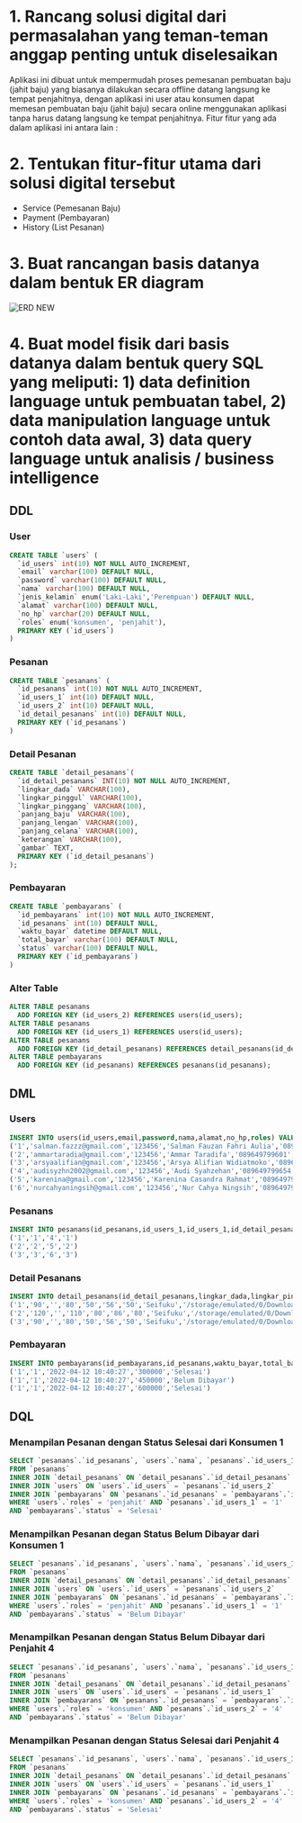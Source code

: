 # 1. Rancang solusi digital dari permasalahan yang teman-teman anggap penting untuk diselesaikan
Aplikasi ini dibuat untuk mempermudah proses pemesanan pembuatan baju (jahit baju) yang biasanya dilakukan secara offline datang langsung ke tempat penjahitnya, dengan aplikasi ini user atau konsumen dapat memesan pembuatan baju (jahit baju) secara online menggunakan aplikasi tanpa harus datang langsung ke tempat penjahitnya. Fitur fitur yang ada dalam aplikasi ini antara lain :
# 2. Tentukan fitur-fitur utama dari solusi digital tersebut
- Service (Pemesanan Baju)
- Payment (Pembayaran)
- History (List Pesanan)
# 3. Buat rancangan basis datanya dalam bentuk ER diagram
![ERD NEW](https://user-images.githubusercontent.com/49604034/176567490-ab43bb2f-d0e9-424d-b6fc-507e5deae400.png)
# 4. Buat model fisik dari basis datanya dalam bentuk query SQL yang meliputi: 1) data definition language untuk pembuatan tabel, 2) data manipulation language untuk contoh data awal, 3) data query language untuk analisis / business intelligence
## DDL
### User
```sql
CREATE TABLE `users` (
  `id_users` int(10) NOT NULL AUTO_INCREMENT,
  `email` varchar(100) DEFAULT NULL,
  `password` varchar(100) DEFAULT NULL,
  `nama` varchar(100) DEFAULT NULL,
  `jenis_kelamin` enum('Laki-Laki','Perempuan') DEFAULT NULL,
  `alamat` varchar(100) DEFAULT NULL,
  `no_hp` varchar(20) DEFAULT NULL,
  `roles` enum('konsumen', 'penjahit'),
  PRIMARY KEY (`id_users`)
)
```
### Pesanan
```sql
CREATE TABLE `pesanans` (
  `id_pesanans` int(10) NOT NULL AUTO_INCREMENT,
  `id_users_1` int(10) DEFAULT NULL,
  `id_users_2` int(10) DEFAULT NULL,
  `id_detail_pesanans` int(10) DEFAULT NULL,
  PRIMARY KEY (`id_pesanans`)
)
```

### Detail Pesanan
```sql
CREATE TABLE `detail_pesanans`(  
  `id_detail_pesanans` INT(10) NOT NULL AUTO_INCREMENT,
  `lingkar_dada` VARCHAR(100),
  `lingkar_pinggul` VARCHAR(100),
  `lingkar_pinggang` VARCHAR(100),
  `panjang_baju` VARCHAR(100),
  `panjang_lengan` VARCHAR(100),
  `panjang_celana` VARCHAR(100),
  `keterangan` VARCHAR(100),
  `gambar` TEXT,
  PRIMARY KEY (`id_detail_pesanans`)
);
```
### Pembayaran
```sql
CREATE TABLE `pembayarans` (
  `id_pembayarans` int(10) NOT NULL AUTO_INCREMENT,
  `id_pesanans` int(10) DEFAULT NULL,
  `waktu_bayar` datetime DEFAULT NULL,
  `total_bayar` varchar(100) DEFAULT NULL,
  `status` varchar(100) DEFAULT NULL,
  PRIMARY KEY (`id_pembayarans`)
)
```
### Alter Table
```sql
ALTER TABLE pesanans  
  ADD FOREIGN KEY (id_users_2) REFERENCES users(id_users);
ALTER TABLE pesanans
  ADD FOREIGN KEY (id_users_1) REFERENCES users(id_users);
ALTER TABLE pesanans  
  ADD FOREIGN KEY (id_detail_pesanans) REFERENCES detail_pesanans(id_detail_pesanans);
ALTER TABLE pembayarans 
  ADD FOREIGN KEY (id_pesanans) REFERENCES pesanans(id_pesanans);
  ```
## DML
### Users
```sql
INSERT INTO users(id_users,email,password,nama,alamat,no_hp,roles) VALUES
('1','salman.fazzz@gmail.com','123456','Salman Fauzan Fahri Aulia','089649799600','Bandung','konsumen')
('2','ammartaradia@gmail.com','123456','Ammar Taradifa','089649799601','Bandung','konsumen')
('3','arsyaalifian@gmail.com','123456','Arsya Alifian Widiatmoko','089649799602','Bandung','konsumen')
('4','audisyzhn2002@gmail.com','123456','Audi Syahzehan','089649799654','Bandung','penjahit')
('5','karenina@gmail.com','123456','Karenina Casandra Rahmat','089649799601','089649799655','penjahit')
('6','nurcahyaningsih@gmail.com','123456','Nur Cahya Ningsih','089649799656','Bandung','penjahit')
```
### Pesanans
```sql
INSERT INTO pesanans(id_pesanans,id_users_1,id_users_1,id_detail_pesanans) VALUES
('1','1','4','1')
('2','2','5','2')
('3','3','6','3')
```
### Detail Pesanans
```sql
INSERT INTO detail_pesanans(id_detail_pesanans,lingkar_dada,lingkar_pinggul,lingkar_pinggang,panjang_baju,panjang_lengan,panjang_celana,keterangan,gambar) VALUES
('1','90','','80','50','56','50','Seifuku','/storage/emulated/0/Download/seifuku.jpg')
('2','120','','110','80','86','80','Seifuku','/storage/emulated/0/Download/seragam.jpg')
('3','90','','80','50','56','50','Seifuku','/storage/emulated/0/Download/jas.jpg')
```

### Pembayaran
```sql
INSERT INTO pembayarans(id_pembayarans,id_pesanans,waktu_bayar,total_bayar,status) VALUES
('1','1','2022-04-12 10:40:27','300000','Selesai')
('1','1','2022-04-12 10:40:27','450000','Belum Dibayar')
('1','1','2022-04-12 10:40:27','600000','Selesai')
```
## DQL
### Menampilan Pesanan dengan Status Selesai dari Konsumen 1
```sql
SELECT `pesanans`.`id_pesanans`, `users`.`nama`, `pesanans`.`id_users_1`, `pesanans`.`id_users_2`, `detail_pesanans`.`lingkar_dada`, `detail_pesanans`.`lingkar_pinggul`, `detail_pesanans`.`lingkar_pinggang`, `detail_pesanans`.`panjang_baju`, `detail_pesanans`.`panjang_lengan`, `detail_pesanans`.`panjang_celana`, `detail_pesanans`.`keterangan`, `detail_pesanans`.`gambar`, `pembayarans`.`waktu_bayar`, `pembayarans`.`total_bayar`, `pembayarans`.`status` 
FROM `pesanans` 
INNER JOIN `detail_pesanans` ON `detail_pesanans`.`id_detail_pesanans` = `pesanans`.`id_detail_pesanans` 
INNER JOIN `users` ON `users`.`id_users` = `pesanans`.`id_users_2` 
INNER JOIN `pembayarans` ON `pesanans`.`id_pesanans` = `pembayarans`.`id_pesanans` 
WHERE `users`.`roles` = 'penjahit' AND `pesanans`.`id_users_1` = '1'
AND `pembayarans`.`status` = 'Selesai'
```
### Menampilkan Pesanan degan Status Belum Dibayar dari Konsumen 1
```sql
SELECT `pesanans`.`id_pesanans`, `users`.`nama`, `pesanans`.`id_users_1`, `pesanans`.`id_users_2`, `detail_pesanans`.`lingkar_dada`, `detail_pesanans`.`lingkar_pinggul`, `detail_pesanans`.`lingkar_pinggang`, `detail_pesanans`.`panjang_baju`, `detail_pesanans`.`panjang_lengan`, `detail_pesanans`.`panjang_celana`, `detail_pesanans`.`keterangan`, `detail_pesanans`.`gambar`, `pembayarans`.`waktu_bayar`, `pembayarans`.`total_bayar`, `pembayarans`.`status` 
FROM `pesanans` 
INNER JOIN `detail_pesanans` ON `detail_pesanans`.`id_detail_pesanans` = `pesanans`.`id_detail_pesanans` 
INNER JOIN `users` ON `users`.`id_users` = `pesanans`.`id_users_2` 
INNER JOIN `pembayarans` ON `pesanans`.`id_pesanans` = `pembayarans`.`id_pesanans` 
WHERE `users`.`roles` = 'penjahit' AND `pesanans`.`id_users_1` = '1'
AND `pembayarans`.`status` = 'Belum Dibayar'
```
### Menampilkan Pesanan dengan Status Belum Dibayar dari Penjahit 4
```sql
SELECT `pesanans`.`id_pesanans`, `users`.`nama`, `pesanans`.`id_users_1`, `pesanans`.`id_users_2`, `detail_pesanans`.`lingkar_dada`, `detail_pesanans`.`lingkar_pinggul`, `detail_pesanans`.`lingkar_pinggang`, `detail_pesanans`.`panjang_baju`, `detail_pesanans`.`panjang_lengan`, `detail_pesanans`.`panjang_celana`, `detail_pesanans`.`keterangan`, `detail_pesanans`.`gambar`, `pembayarans`.`waktu_bayar`, `pembayarans`.`total_bayar`, `pembayarans`.`status` 
FROM `pesanans` 
INNER JOIN `detail_pesanans` ON `detail_pesanans`.`id_detail_pesanans` = `pesanans`.`id_detail_pesanans` 
INNER JOIN `users` ON `users`.`id_users` = `pesanans`.`id_users_1` 
INNER JOIN `pembayarans` ON `pesanans`.`id_pesanans` = `pembayarans`.`id_pesanans` 
WHERE `users`.`roles` = 'konsumen' AND `pesanans`.`id_users_2` = '4'
AND `pembayarans`.`status` = 'Belum Dibayar'
```
### Menampilkan Pesanan dengan Status Selesai dari Penjahit 4
```sql
SELECT `pesanans`.`id_pesanans`, `users`.`nama`, `pesanans`.`id_users_1`, `pesanans`.`id_users_2`, `detail_pesanans`.`lingkar_dada`, `detail_pesanans`.`lingkar_pinggul`, `detail_pesanans`.`lingkar_pinggang`, `detail_pesanans`.`panjang_baju`, `detail_pesanans`.`panjang_lengan`, `detail_pesanans`.`panjang_celana`, `detail_pesanans`.`keterangan`, `detail_pesanans`.`gambar`, `pembayarans`.`waktu_bayar`, `pembayarans`.`total_bayar`, `pembayarans`.`status` 
FROM `pesanans` 
INNER JOIN `detail_pesanans` ON `detail_pesanans`.`id_detail_pesanans` = `pesanans`.`id_detail_pesanans` 
INNER JOIN `users` ON `users`.`id_users` = `pesanans`.`id_users_1` 
INNER JOIN `pembayarans` ON `pesanans`.`id_pesanans` = `pembayarans`.`id_pesanans` 
WHERE `users`.`roles` = 'konsumen' AND `pesanans`.`id_users_2` = '4'
AND `pembayarans`.`status` = 'Selesai'
```
